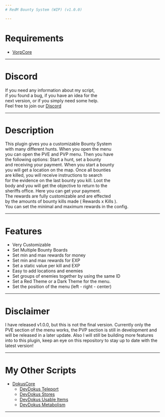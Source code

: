 ```yaml
---
# RedM Bounty System (WIP) (v1.0.0)

---
```


# Requirements
- [VorpCore](https://github.com/VORPCORE/VORP-Core)

---
# Discord
If you need any information about my script,<br>
if you found a bug, if you have an idea for the <br>
next version, or if you simply need some help.<br>
Feel free to join our [Discord](http://discord.gg/2gdypBhsye)

---
# Description
This plugin gives you a customizable Bounty System<br>
with many different hunts. When you open the menu<br>
you can open the PVE and PVP menu. Then you have <br>
the following options: Start a hunt, set a bounty<br>
and receiving your payment. When you start a bounty<br>
you will get a location on the map. Once all bounties<br>
are killed, you will receive instructions to search<br>
for the evidence on the last bounty you kill. Loot the<br>
body and you will get the objective to return to the<br>
sheriffs office. Here you can get your payment.<br>
The rewards are fully customizable and are effected <br>
by the amounts of bounty kills made ( Rewards x Kills ). <br>
You can set the minimal and maximum rewards in the config.<br>

---
# Features
- Very Customizable
- Set Multiple Bounty Boards
- Set min and max rewards for money
- Set min and max rewards for EXP
- Set a static value per kill and EXP
- Easy to add locations and enemies
- Set groups of enemies together by using the same ID
- Set a Red Theme or a Dark Theme for the menu.
- Set the position of the menu (left - right - center)

---
# Disclaimer
I have released v1.0.0, but this is not the final version.
Currently only the PVE section of the menu works, the PVP
section is still in development and will be released in
a later update. Also I will still be building more features 
into to this plugin, keep an eye on this repository to
stay up to date with the latest version!

---
# My Other Scripts
- [DokusCore](https://github.com/DevDokus/DokusCore)
  - [DevDokus Teleport]( https://github.com/DevDokus/RedM-Teleport)
  - [DevDokus Stores](https://github.com/DevDokus/Redm-Stores)
  - [DevDokus Usable Items](https://github.com/DevDokus/RedM-UsableItems)
  - [DevDokus Metabolism](https://github.com/DevDokus/RedM-Metabolism)

---
